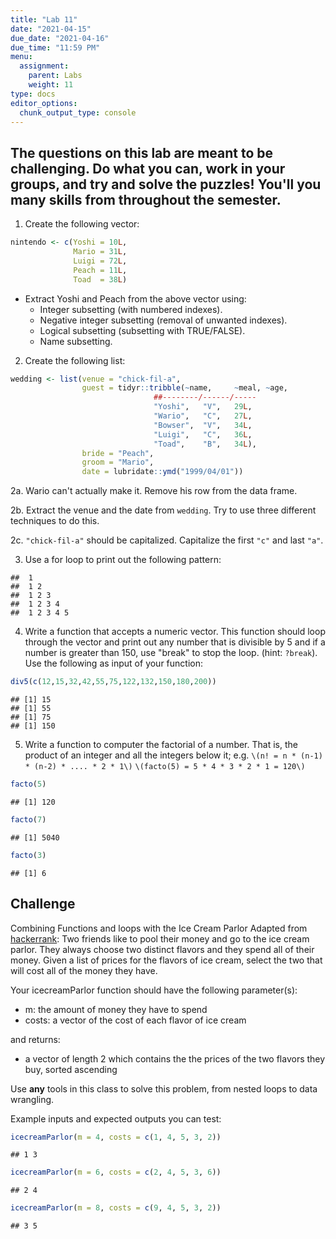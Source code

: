 ```yaml
---
title: "Lab 11"
date: "2021-04-15"
due_date: "2021-04-16"
due_time: "11:59 PM"
menu:
  assignment:
    parent: Labs
    weight: 11
type: docs
editor_options: 
  chunk_output_type: console
---
```




## The questions on this lab are meant to be challenging. Do what you can, work in your groups, and try and solve the puzzles! You'll you many skills from throughout the semester. 


1. Create the following vector:

```r
nintendo <- c(Yoshi = 10L,
              Mario = 31L,
              Luigi = 72L,
              Peach = 11L,
              Toad  = 38L)
```

- Extract Yoshi and Peach from the above vector using:
    + Integer subsetting (with numbered indexes).
    + Negative integer subsetting (removal of unwanted indexes).
    + Logical subsetting (subsetting with TRUE/FALSE).
    + Name subsetting.



2. Create the following list:


```r
wedding <- list(venue = "chick-fil-a",
                guest = tidyr::tribble(~name,     ~meal, ~age,
                                ##--------/------/-----
                                "Yoshi",   "V",   29L,
                                "Wario",   "C",   27L,
                                "Bowser",  "V",   34L,
                                "Luigi",   "C",   36L,
                                "Toad",    "B",   34L), 
                bride = "Peach",
                groom = "Mario",
                date = lubridate::ymd("1999/04/01"))
```

2a. Wario can't actually make it. Remove his row from the data frame.



2b. Extract the venue and the date from `wedding`. Try to use three different techniques to do this.



2c. `"chick-fil-a"` should be capitalized. Capitalize the first `"c"` and last `"a"`.




3. Use a for loop to print out the following pattern:


```
##  1 
##  1 2 
##  1 2 3 
##  1 2 3 4 
##  1 2 3 4 5
```

4. Write a function that accepts a numeric vector. This function should loop through the vector and print out any number that is divisible by 5 and if a number is greater than 150, use "break" to stop the loop. (hint: `?break`). Use the following as input of your function: 




```r
div5(c(12,15,32,42,55,75,122,132,150,180,200))
```

```
## [1] 15
## [1] 55
## [1] 75
## [1] 150
```

5. Write a function to computer the factorial of a number. That is, the product of an integer and all the integers below it; e.g. `\(n! = n * (n-1) * (n-2) * .... * 2 * 1\)`
`\(facto(5) = 5 * 4 * 3 * 2 * 1 = 120\)`




```r
facto(5)
```

```
## [1] 120
```

```r
facto(7)
```

```
## [1] 5040
```

```r
facto(3)
```

```
## [1] 6
```



## Challenge
Combining Functions and loops with the Ice Cream Parlor
Adapted from [hackerrank](https://www.hackerrank.com/challenges/icecream-parlor/problem): 
Two friends like to pool their money and go to the ice cream parlor. They always
choose two distinct flavors and they spend all of their money. Given a list of
prices for the flavors of ice cream, select the two that will cost all of the
money they have.

Your icecreamParlor function should have the following parameter(s):  
- m: the amount of money they have to spend
- costs: a vector of the cost of each flavor of ice cream

and returns:
- a vector of length 2 which contains the the prices of the two flavors they buy, sorted ascending

Use **any** tools in this class to solve this problem, from nested loops to data wrangling. 




Example inputs and expected outputs you can test: 

```r
icecreamParlor(m = 4, costs = c(1, 4, 5, 3, 2))
```

```
## 1 3
```

```r
icecreamParlor(m = 6, costs = c(2, 4, 5, 3, 6))
```

```
## 2 4
```

```r
icecreamParlor(m = 8, costs = c(9, 4, 5, 3, 2))
```

```
## 3 5
```
